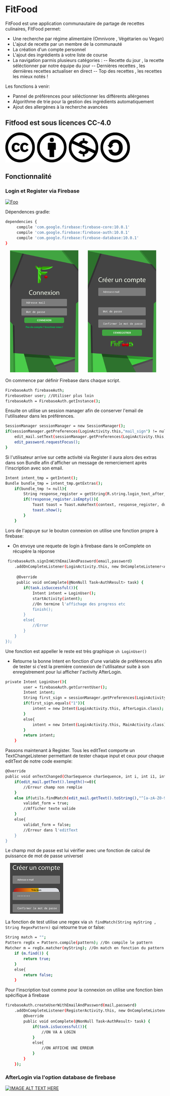 # FitFood

FitFood est une application communautaire de partage de recettes culinaires, FitFood permet:

  - Une recherche par régime alimentaire (Omnivore , Végétarien ou Vegan)
  - L'ajout de recette par un membre de la communauté
  - La création d'un compte personnel
  - L'ajout des ingrédients à votre liste de course
  - La navigation parmis plusieurs catégories :
  -- Recette du jour , la recette séléctionner par notre équipe du jour
  -- Dernières recettes , les dernières recettes actualiser en direct
  -- Top des recettes , les recettes les mieux notés !
 
Les fonctions à venir:
  - Pannel de préférences pour séléctionner les différents allérgenes
  - Algorithme de trie pour la gestion des ingrédients automatiquement
  - Ajout des allergénes à la recherche avancées

## Fitfood est sous licences CC-4.0
<img src="https://raw.githubusercontent.com/SoxZz5/FitFood/master/image_readme/creative1.png" alt="alt text" width="394" height="94">


## Fonctionnalité

### Login et Register via Firebase
[![Foo](https://firebase.google.com/_static/254aea64a1/images/firebase/lockup.png)](https://firebase.google.com/)

Dépendences gradle:
```sh 
dependencies {
     compile 'com.google.firebase:firebase-core:10.0.1'
     compile 'com.google.firebase:firebase-auth:10.0.1'
     compile 'com.google.firebase:firebase-database:10.0.1'
}
```
<img src="https://raw.githubusercontent.com/SoxZz5/FitFood/master/image_readme/login_layout.png" alt="alt text" width="216" height="384" hspace="15"><img src="https://raw.githubusercontent.com/SoxZz5/FitFood/master/image_readme/register_layout.png" alt="alt text" width="216" height="384" hspace="15">

On commence par définir Firebase dans chaque script.
```sh
FirebaseAuth firebaseAuth;
FirebaseUser user; //Utiliser plus loin
firebaseAuth = FirebaseAuth.getInstance();
```

Ensuite on utilise un session manager afin de conserver l'email de l'utilisateur dans les préférences.
```sh
SessionManager sessionManager = new SessionManager();
if(sessionManager.getPreferences(LoginActivity.this,"mail_sign") != null){
    edit_mail.setText(sessionManager.getPreferences(LoginActivity.this,"mail_sign"));
    edit_password.requestFocus();
}
```

Si l'utilisateur arrive sur cette activité via Register il aura alors des extras dans son Bundle afin d'afficher un message de remerciement après l'inscription avec son email.
```sh
Intent intent_tmp = getIntent();
Bundle bundle_tmp = intent_tmp.getExtras();
    if(bundle_tmp != null){
        String response_register = getString(R.string.login_text_after_register) + " " + bundle_tmp.getString("response");
        if(!response_register.isEmpty()){
            Toast toast = Toast.makeText(context, response_register, duration);
            toast.show();
        }
    }
```

Lors de l'appuye sur le bouton connexion on utilise une fonction propre à firebase:
- On envoye une requete de login à firebase dans le onComplete on récupére la réponse
```sh
 firebaseAuth.signInWithEmailAndPassword(email,password)
    .addOnCompleteListener(LoginActivity.this, new OnCompleteListener<AuthResult>() {
    
     @Override
     public void onComplete(@NonNull Task<AuthResult> task) {
        if(task.isSuccessful()){
            Intent intent = LoginUser();
            startActivity(intent);
            //On termine l'affichage des progress etc
            finish();
        }
        else{
            //Error
        }
    }
});
```

Une fonction est appeller le reste est très graphique ``sh LoginUser() ``
- Retourne la bonne Intent en fonction d'une variable de préférences afin de tester si c'est la première connexion de l'utilisateur suite à son enregistrement pour lui afficher l'activity AfterLogin.
```sh
private Intent LoginUser(){
        user = firebaseAuth.getCurrentUser();
        Intent intent;
        String first_sign = sessionManager.getPreferences(LoginActivity.this,"first_sign");
        if(first_sign.equals("1")){
            intent = new Intent(LoginActivity.this, AfterLogin.class);
        }
        else{
            intent = new Intent(LoginActivity.this, MainActivity.class);
        }
        return intent;
    }
```

Passons maintenant à Register.
Tous les editText comporte un TextChangeListener permettant de tester chaque input et ceux pour chaque editText de notre code exemple:
```sh
@Override
public void onTextChanged(CharSequence charSequence, int i, int i1, int i2) {
    if(edit_mail.getText().length()<=0){
        //Erreur champ non remplie
    }
    else if(utils.findMatch(edit_mail.getText().toString(),"^[a-zA-Z0-9._-]+@[a-zA-Z0-9.-]+\\.[a-z0-9.-]+$")){
        validat_form = true;
        //Afficher texte valide
    }
    else{
        validat_form = false;
        //Erreur dans l'editText
    }
}
```
Le champ mot de passe est lui vérifier avec une fonction de calcul de puissance de mot de passe universel

<img src="https://raw.githubusercontent.com/SoxZz5/FitFood/master/image_readme/register_password.png" alt="alt text" hspace="15">

La fonction de test utilise une regex via ``sh findMatch(String myString , String RegexPattern)`` qui retourne true or false:
```sh
String match = "";
Pattern regEx = Pattern.compile(pattern); //On compile le pattern
Matcher m = regEx.matcher(myString); //On match en fonction du pattern
    if (m.find()) {
        return true;
    }
    else{
        return false;
    }
```

Pour l'inscription tout comme pour la connexion on utilise une fonction bien spécifique à firebase
```sh
firebaseAuth.createUserWithEmailAndPassword(mail,password)
    .addOnCompleteListener(RegisterActivity.this, new OnCompleteListener<AuthResult>() {
        @Override
        public void onComplete(@NonNull Task<AuthResult> task) {
            if(task.isSuccessful()){
                //ON VA A LOGIN
            }
            else{
                //ON AFFICHE UNE ERREUR
            }
        }
    });
```

### AfterLogin via l'option database de firebase
[![IMAGE ALT TEXT HERE](https://img.youtube.com/vi/U5aeM5dvUpA&t=3s/0.jpg)](https://www.youtube.com/watch?v=U5aeM5dvUpA&t=3s)
